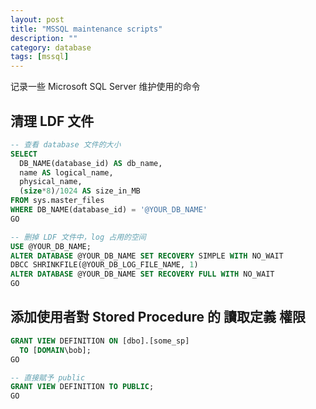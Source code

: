 ```yaml
---
layout: post
title: "MSSQL maintenance scripts"
description: ""
category: database
tags: [mssql]
---
```



记录一些 Microsoft SQL Server 维护使用的命令


## 清理 LDF 文件

```sql
-- 查看 database 文件的大小 
SELECT 
  DB_NAME(database_id) AS db_name,
  name AS logical_name,
  physical_name, 
  (size*8)/1024 AS size_in_MB
FROM sys.master_files
WHERE DB_NAME(database_id) = '@YOUR_DB_NAME'
GO

-- 删掉 LDF 文件中，log 占用的空间
USE @YOUR_DB_NAME;
ALTER DATABASE @YOUR_DB_NAME SET RECOVERY SIMPLE WITH NO_WAIT
DBCC SHRINKFILE(@YOUR_DB_LOG_FILE_NAME, 1)
ALTER DATABASE @YOUR_DB_NAME SET RECOVERY FULL WITH NO_WAIT
GO 
```

## 添加使用者對 Stored Procedure 的 讀取定義 權限

```sql
GRANT VIEW DEFINITION ON [dbo].[some_sp]
  TO [DOMAIN\bob];
GO

-- 直接賦予 public
GRANT VIEW DEFINITION TO PUBLIC;
GO
```
